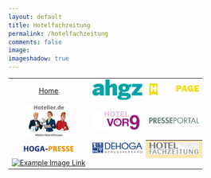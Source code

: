 ```yaml
---
layout: default
title: Hotelfachzeitung
permalink: /hotelfachzeitung
comments: false
image:
imageshadow: true
---
```

<table style="width:100%; text-align:center">
  <tr>
    <td><a href="{{ site.baseurl }}/">Home</a></td>
    <td><a href="{{ site.baseurl }}/ahgz"><img src="assets/images/logo-ahgz.svg" title="Example Image Link" width="100" /></a></td>
    <td><a href="{{ site.baseurl }}/hogapage"><img src="assets/images/logo-hogapage.svg" title="Example Image Link" width="100" /></a></td>
  </tr>
  <tr>
    <td><a href="{{ site.baseurl }}/hotelier_de"><img src="assets/images/logo-hotelier.png" title="Example Image Link" width="100" /></a></td>
    <td><a href="{{ site.baseurl }}/Hotelvor9"><img src="assets/images/logo-hotelvor9.svg" title="Example Image Link" width="100" /></a></td>
    <td><a href="{{ site.baseurl }}/Presseportal-Hotellerie"><img src="assets/images/logo-presseportal.png" title="Example Image Link" width="100" /></a></td>
  </tr>
  <tr>
    <td><a href="{{ site.baseurl }}/hoga-presse"><img src="assets/images/logo-Hoga-Presse.png" title="Example Image Link" width="100" /></a></td>
    <td><a href="{{ site.baseurl }}/dehoga-bundesverband"><img src="assets/images/logo-dehoga.png" title="Example Image Link" width="100" /></a></td>
    <th style="background-color:rgba(251,187,33,0.35)"><a href="{{ site.baseurl }}/hotelfachzeitung"><img src="assets/images/logo-HFZ.png" title="Example Image Link" width="100" /></a></th>
  </tr>
  <tr>
    <td><a href="{{ site.baseurl }}/Tophotel"><img src="assets/images/logo-tophotel.svg" title="Example Image Link" width="100" /></a></td>
    <td></td>
    <td></td>
  </tr>
</table>

<rssapp-wall id="_sHHs37RMV2P9J2MX"></rssapp-wall><script src="https://widget.rss.app/v1/wall.js" type="text/javascript" async></script>
